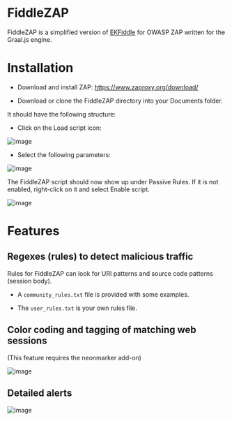 # FiddleZAP

FiddleZAP is a simplified version of [EKFiddle](https://github.com/malwareinfosec/EKFiddle) for OWASP ZAP written for the Graal.js engine.

# Installation

- Download and install ZAP: https://www.zaproxy.org/download/

- Download or clone the FiddleZAP directory into your Documents folder.

It should have the following structure:



- Click on the Load script icon: 

![image](https://user-images.githubusercontent.com/25351665/131580293-a2a603ad-c723-4c5d-b19b-3ee9c99a8480.png)

- Select the following parameters:

![image](https://user-images.githubusercontent.com/25351665/131580345-04c22bb1-ba30-4622-ba50-01e1ac6136fa.png)

The FiddleZAP script should now show up under Passive Rules. If it is not enabled, right-click on it and select Enable script.

![image](https://user-images.githubusercontent.com/25351665/131580409-0e58660b-96cc-4373-b94b-d2bcb316d2de.png)


# Features

## Regexes (rules) to detect malicious traffic

Rules for FiddleZAP can look for URI patterns and source code patterns (session body).

- A ``community_rules.txt`` file is provided with some examples.

- The ``user_rules.txt`` is your own rules file.


## Color coding and tagging of matching web sessions

(This feature requires the neonmarker add-on)

![image](https://user-images.githubusercontent.com/25351665/131417750-d06aa169-c862-4daa-abb9-55d941ea98a6.png)

## Detailed alerts

![image](https://user-images.githubusercontent.com/25351665/131417845-5289925e-573a-4eef-b42b-cf406ff9e9bb.png)


